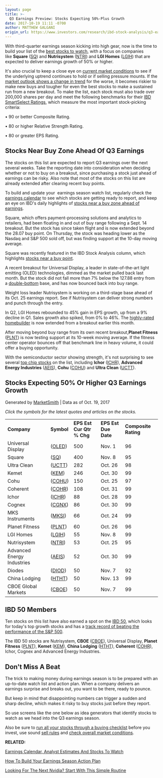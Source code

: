 ```yaml
---
layout: page
title: >-
  Q3 Earnings Preview: Stocks Expecting 50%-Plus Growth
date: 2017-10-19 11:11 -0700
author: MATTHEW GALGANI
origin_url: https://www.investors.com/research/ibd-stock-analysis/q3-earnings-preview-stocks-expecting-50-plus-growth/
---
```





With third-quarter earnings season kicking into high gear, now is the time to build your list of the [best stocks to watch](https://www.investors.com/research/how-to-invest-in-the-stock-market-start-with-a-simple-routine/), with a focus on companies like **Square** ([SQ](https://research.investors.com/quote.aspx?symbol=SQ)) and **Nutrisystem** ([NTRI](https://research.investors.com/quote.aspx?symbol=NTRI)) and **LGI Homes** ([LGIH](https://research.investors.com/quote.aspx?symbol=LGIH)) that are expected to deliver earnings growth of 50% or higher.









 
 
 It's also crucial to keep a close eye on [current market conditions](https://www.investors.com/category/market-trend/stock-market-today/) to see if the underlying uptrend continues to hold or if selling pressure mounts. If the [market outlook shows a change in trend](https://www.investors.com/ibd-videos/?cvid=2102289) for the worse, it becomes riskier to make new buys and tougher for even the best stocks to make a sustained run from a new breakout.
To make the list, each stock must also trade over 200,000 shares per day and meet the following benchmarks for their [IBD SmartSelect Ratings](https://www.investors.com/ibd-university/find-evaluate-stocks/exclusive-ratings/), which measure the most important stock-picking criteria:  

• 90 or better Composite Rating.  

• 80 or higher Relative Strength Rating.  

• 80 or greater EPS Rating.


Stocks Near Buy Zone Ahead Of Q3 Earnings
-----------------------------------------


The stocks on this list are expected to report Q3 earnings over the next several weeks. Take the reporting date into consideration when deciding whether or not to buy on a breakout, since purchasing a stock just ahead of earnings can be risky. Also note that most of the stocks on this list are already extended after clearing recent buy points.


To build and update your  earnings season watch list, regularly check the [earnings calendar](https://www.investors.com/research/earnings-calendar-analyst-estimates-stocks-to-watch/) to see which stocks are getting ready to report, and keep an eye on IBD's daily highlights of [stocks near a buy zone ahead of earnings](https://www.investors.com/tag/Stocks-Near-Buy-Zone-Ahead-Of-Earnings/).


Square, which offers payment-processing solutions and analytics to retailers, had been floating in and out of buy range following a Sept. 14 breakout. But the stock has since taken flight and is now extended beyond the 28.07 buy point. On Thursday, the stock was heading lower as the Nasdaq and S&P 500 sold off, but was finding support at the 10-day moving average.


Square was recently featured in the IBD Stock Analysis column, which highlights [stocks near a buy point](https://www.investors.com/category/research/ibd-stock-analysis/).


A recent breakout for Universal Display, a leader in state-of-the-art light emitting (OLED) technologies, dimmed as the market pulled back last month. But the stock did not fall more than 7% below the 127.88 entry from a [double-bottom](https://www.investors.com/ibd-university/how-to-buy/common-patterns-2/) base, and has now bounced back into buy range.


Weight loss leader Nutrisystem is working on a third-stage base ahead of its Oct. 25 earnings report. See if Nutrisystem can deliver strong numbers and punch through the entry.


In Q2, LGI Homes rebounded to 45% gain in EPS growth, up from a 9% decline in Q1. Sales growth also spiked, from 0% to 46%. The [highly-rated homebuilder](https://www.investors.com/news/homebuilder-stocks-to-watch-and-housing-market-real-estate-news/) is now extended from a breakout earlier this month.


After moving beyond buy range from its own recent breakout,**Planet Fitness** ([PLNT](https://research.investors.com/quote.aspx?symbol=PLNT)) is now testing support at its 10-week moving average. If the fitness center operator bounces off that benchmark line in heavy volume, it could offer a buying opportunity.


With the semiconductor sector showing strength, it's not surprising to see several [top chip stocks](https://www.investors.com/news/technology/chip-stocks-and-semiconductor-industry-news-intel-qualcomm-qorvo/) on the list, including **Ichor** ([ICHR](https://research.investors.com/quote.aspx?symbol=ICHR)), **Advanced Energy Industries** ([AEIS](https://research.investors.com/quote.aspx?symbol=AEIS)), **Cohu** ([COHU](https://research.investors.com/quote.aspx?symbol=COHU)) and **Ultra Clean** ([UCTT](https://research.investors.com/quote.aspx?symbol=UCTT)).


Stocks Expecting 50% Or Higher Q3 Earnings Growth
-------------------------------------------------


Generated by [MarketSmith](http://shop.investors.com/offer/splashresponsive.aspx?id=MarketSmith_FreeAccess) | Data as of Oct. 19, 2017


*Click the symbols for the latest quotes and articles on the stocks.*





|  |  |  |  |  |
| --- | --- | --- | --- | --- |
| **Company** | **Symbol** | ****EPS Est Cur Qtr % Chg**** | **EPS Est Due Date** | **Composite Rating** |
| Universal Display |  ([OLED](https://research.investors.com/quote.aspx?symbol=OLED)) | 500 | Nov. 1 | 96 |
| Square |  ([SQ](https://research.investors.com/quote.aspx?symbol=SQ)) | 400 | Nov. 8 | 95 |
| Ultra Clean |  ([UCTT](https://research.investors.com/quote.aspx?symbol=UCTT)) | 282 | Oct. 26 | 98 |
| Kemet |  ([KEM](https://research.investors.com/quote.aspx?symbol=KEM)) | 246 | Oct. 30 | 99 |
| Cohu |  ([COHU](https://research.investors.com/quote.aspx?symbol=COHU)) | 150 | Oct. 25 | 97 |
| Coherent |  ([COHR](https://research.investors.com/quote.aspx?symbol=COHR)) | 108 | Oct. 31 | 99 |
| Ichor |  ([ICHR](https://research.investors.com/quote.aspx?symbol=ICHR)) | 88 | Oct. 28 | 99 |
| Cognex |  ([CGNX](https://research.investors.com/quote.aspx?symbol=CGNX)) | 86 | Oct. 30 | 99 |
| MKS Instruments |  ([MKSI](https://research.investors.com/quote.aspx?symbol=MKSI)) | 66 | Oct. 24 | 99 |
| Planet Fitness |  ([PLNT](https://research.investors.com/quote.aspx?symbol=PLNT)) | 60 | Oct. 26 | 96 |
| LGI Homes |  ([LGIH](https://research.investors.com/quote.aspx?symbol=LGIH)) | 55 | Nov. 8 | 99 |
| Nutrisystem |  ([NTRI](https://research.investors.com/quote.aspx?symbol=NTRI)) | 53 | Oct. 25 | 95 |
| Advanced Energy Industries |  ([AEIS](https://research.investors.com/quote.aspx?symbol=AEIS)) | 52 | Oct. 30 | 99 |
| Diodes |  ([DIOD](https://research.investors.com/quote.aspx?symbol=DIOD)) | 50 | Nov. 7 | 92 |
| China Lodging |  ([HTHT](https://research.investors.com/quote.aspx?symbol=HTHT)) | 50 | Nov. 13 | 99 |
| CBOE Global Markets |  ([CBOE](https://research.investors.com/quote.aspx?symbol=CBOE)) | 50 | Nov. 7 | 99 |



IBD 50 Members
--------------


Ten stocks on this list have also earned a spot on the [IBD 50](http://research.investors.com/stock-lists/ibd-50/), which looks for today's top growth stocks and has a [track record of beating the performance of the S&P 500](https://www.investors.com/how-to-invest/investors-corner/looking-for-the-best-stocks-to-buy-and-watch-start-here/).


The IBD 50 stocks are Nutrisystem, **CBOE** ([CBOE](https://research.investors.com/quote.aspx?symbol=CBOE)), Universal Display, **Planet Fitness** ([PLNT](https://research.investors.com/quote.aspx?symbol=PLNT)), **Kemet** ([KEM](https://research.investors.com/quote.aspx?symbol=KEM)), **China Lodging** ([HTHT](https://research.investors.com/quote.aspx?symbol=HTHT)), **Coherent** ([COHR](https://research.investors.com/quote.aspx?symbol=COHR)), Ichor, Cognex and Advanced Energy Industries.


Don't Miss A Beat
-----------------


The trick to making money during earnings season is to be prepared with an up-to-date watch list and action plan. When a company delivers an earnings surprise and breaks out, you want to be there, ready to pounce.


But keep in mind that disappointing numbers can trigger a sudden and sharp decline, which makes it risky to buy stocks just before they report.


So use screens like the one below as idea generators that identify stocks to watch as we head into the Q3 earnings season.


Also be sure to [run all your stocks through a buying checklist](https://www.investors.com/wp-content/uploads/2017/08/IBD_BuyingChecklist.pdf) before you invest, use sound [sell rules](http://education.investors.com/courselandingpage.aspx?id=735788) and [check overall market conditions](https://www.investors.com/videos/is-it-time-to-get-into-or-out-of-the-stock-market/).


**RELATED:**


[Earnings Calendar, Analyst Estimates And Stocks To Watch](https://www.investors.com/research/earnings-calendar-analyst-estimates-stocks-to-watch/)


[How To Build Your Earnings Season Action Plan](https://www.investors.com/videos/are-you-ready-for-next-weeks-earnings-reports-and-stock-market-action/)


[Looking For The Next Nvidia? Start With This Simple Routine](https://www.investors.com/research/how-to-invest-in-the-stock-market-start-with-a-simple-routine/)




